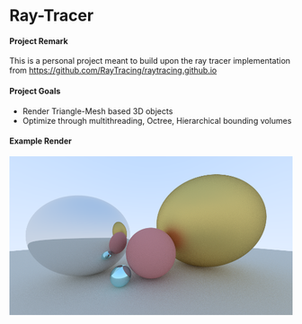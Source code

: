 # Ray-Tracer
#### Project Remark
This is a personal project meant to build upon the ray tracer implementation from https://github.com/RayTracing/raytracing.github.io
#### Project Goals
 - Render Triangle-Mesh based 3D objects
 - Optimize through multithreading, Octree, Hierarchical bounding volumes
#### Example Render
![Example](image.png)
